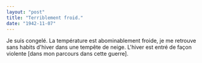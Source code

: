 ```yaml
---
layout: "post"
title: "Terriblement froid."
date: "1942-11-07"
---
```


Je suis congelé. La température est abominablement froide, je me retrouve sans habits d'hiver dans une tempête de neige. L'hiver est entré de façon violente [dans mon parcours dans cette guerre].


<div class="histoire"></div>

<div class="commentaire"></div>